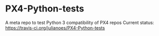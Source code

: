 # PX4-Python-tests
A meta repo to test Python 3 compatibility of PX4 repos
Current status: https://travis-ci.org/julianoes/PX4-Python-tests
